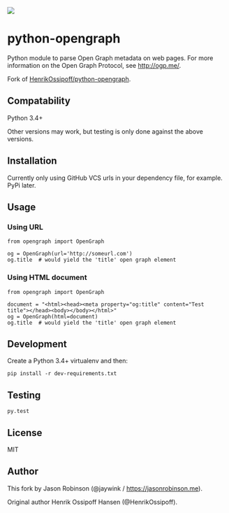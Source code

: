 [![](https://travis-ci.org/jaywink/python-opengraph.svg?branch=master)](https://travis-ci.org/jaywink/python-opengraph)

# python-opengraph

Python module to parse Open Graph metadata on web pages. For more information on the Open Graph Protocol, see http://ogp.me/.

Fork of [HenrikOssipoff/python-opengraph](https://github.com/HenrikOssipoff/python-opengraph).

## Compatability

Python 3.4+

Other versions may work, but testing is only done against the above versions.

## Installation

Currently only using GitHub VCS urls in your dependency file, for example. PyPi later.

## Usage

### Using URL

    from opengraph import OpenGraph

    og = OpenGraph(url='http://someurl.com')
    og.title  # would yield the 'title' open graph element
    
### Using HTML document

    from opengraph import OpenGraph
    
    document = "<html><head><meta property="og:title" content="Test title"></head><body></body></html>"
    og = OpenGraph(html=document)
    og.title  # would yield the 'title' open graph element

## Development

Create a Python 3.4+ virtualenv and then:

    pip install -r dev-requirements.txt

## Testing

    py.test

## License

MIT

## Author

This fork by Jason Robinson (@jaywink / https://jasonrobinson.me).

Original author Henrik Ossipoff Hansen (@HenrikOssipoff).
